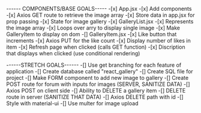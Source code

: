 ------ COMPONENTS/BASE GOALS-----
    -[x] App.jsx
        -[x] Add components
        -[x] Axios GET route to retrieve the image array
            -[x] Store data in app.jsx for prop passing
            -[x] State for image gallery
    -[x] GalleryList.jsx
        -[x] Represents the image array
        -[x] Loops over arry to display single image
        -[x] Make GalleryItem to display on dom
    -[] GalleryItem.jsx
     -[x] Like button that increments
        -[x] Axios PUT for the like count
        -[x] Display number of likes in item
        -[x] Refresh page when clicked (calls GET function)
     -[x] Discription that displays when clicked (use conditional rendering)

------STRETCH GOALS------
    -[] Use get branching for each feature of application
    -[] Create database called "react_gallery"
        -[] Create SQL file for project
    -[] Make FORM component to add new image to gallery
        -[] Create POST route for forum with inputs for images (SERVER, SANITIZE DATA)
        -[] Axios POST on client side
    -[] Ability to DELETE a gallery item
        -[] DELETE route in server (SANITIZE THAT DATA)
        -[] Axios DELETE path with id
    -[] Style with material-ui
    -[] Use multer for image upload
